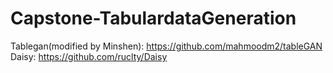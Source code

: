# Capstone-TabulardataGeneration

Tablegan(modified by Minshen): https://github.com/mahmoodm2/tableGAN
Daisy: https://github.com/ruclty/Daisy


